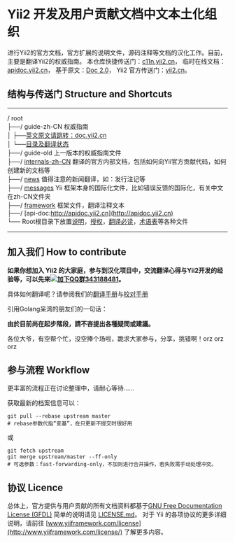 Yii2 开发及用户贡献文档中文本土化组织
==============
进行Yii2的官方文档，官方扩展的说明文件，源码注释等文档的汉化工作。目前，主要是翻译Yii2的权威指南。
本仓库快捷传送门：[c11n.yii2.cn](http://c11n.yii2.cn/)，
临时在线文档：[apidoc.yii2.cn](http://apidoc.yii2.cn/)，
基于原文：[Doc 2.0](http://www.yiiframework.com/doc-2.0/index.html)，
Yii2 官方传送门：[yii2.cn](http://yii2.cn)。

结构与传送门 Structure and Shortcuts
----------------
***************************
/ root  
  ├──/ guide-zh-CN 权威指南  
  │    ├──[英文原文请跳转：doc.yii2.cn](http://doc.yii2.cn)  
  │    └──[目录及翻译状态](guide-zh-CN/README.md)  
  ├──/ guide-old 上一版本的权威指南文件  
  ├──/ [internals-zh-CN](internals-zh-CN/) 翻译的官方内部文档，包括如何向Yii官方贡献代码，如何创建新的文档等  
  ├──/ [news](news/) 值得注意的新闻翻译，如：发行注记等  
  ├──/ [messages](messages/) Yii 框架本身的国际化文件，比如错误反馈的国际化，有关中文在zh-CN文件夹  
  ├──/ [framework](framework/) 框架文件，翻译注释文本  
  ├──/ [api-doc:http://apidoc.yii2.cn](http://apidoc.yii2.cn)  
  └── Root根目录下放置[说明](README.md)，[授权](LICENSE.md)，[翻译必读](translation-guide.md)，[术语表](glossary.csv)等各种文件  
***************************

加入我们 How to contribute
----------------

**如果你想加入 Yii2 的大家庭，参与到汉化项目中，交流翻译心得与Yii2开发的经验等，可以先来[![加下QQ群](http://pub.idqqimg.com/wpa/images/group.png)343188481](http://url.cn/SIMfwO)。**

具体如何翻译呢？请参阅我们的[翻译手册](translation-guide.md)与[校对手册](translation-proofreading.md)

引用Golang呆湾的朋友们的一句话：

**由於目前尚在起步階段，請不吝提出各種疑問或建議。**

各位大爷，有空帮个忙，没空捧个场啦，跪求大家参与，分享，挑错啊！orz orz orz

参与流程 Workflow
--------
更丰富的流程正在讨论整理中，请耐心等待……

获取最新的档案信息可以：
```shell
git pull --rebase upstream master
# rebase参数代指“变基”，在只更新不提交时很好用
```
或
```shell
git fetch upstream
git merge upstream/master --ff-only
# 可选参数：fast-forwarding-only，不加则进行合并操作，若失败需手动处理冲突。
```

协议 Licence
----------------

总体上，官方提供与用户贡献的所有文档资料都基于[GNU Free Documentation License (GFDL)](http://www.gnu.org/copyleft/fdl.html)
简单的说明请见 [LICENSE.md](LICENSE.md)。
对于 Yii 的各项协议的更多详细说明，请前往 [www.yiiframework.com/license](http://www.yiiframework.com/license/) 了解更多内容。
